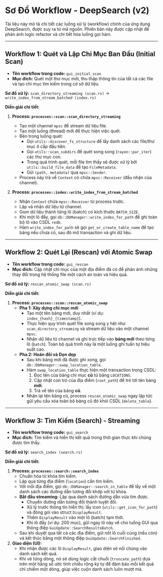 # Sơ Đồ Workflow - DeepSearch (v2)

Tài liệu này mô tả chi tiết các luồng xử lý (workflow) chính của ứng dụng DeepSearch, được suy ra từ mã nguồn. Phiên bản này được cập nhật để phản ánh logic refactor và chi tiết hóa luồng gọi hàm.

---

## Workflow 1: Quét và Lập Chỉ Mục Ban Đầu (Initial Scan)

*   **Tên workflow trong code:** `gui_initial_scan`
*   **Mục đích:** Quét một thư mục mới, thu thập thông tin của tất cả các file và tạo chỉ mục tìm kiếm trong cơ sở dữ liệu.

**Sơ đồ xử lý:**
`scan_directory_streaming (scan.rs)` -> `write_index_from_stream_batched (index.rs)`

**Diễn giải chi tiết:**
1.  **Process: `processes::scan::scan_directory_streaming`**
    *   Tạo một channel `mpsc` để stream dữ liệu file.
    *   Tạo một luồng (thread) mới để thực hiện việc quét.
    *   Bên trong luồng quét:
        *   Gọi `utils::discover_fs_structure` để lấy danh sách các file/thư mục ở cấp đầu tiên.
        *   Gọi `utils::scan_subdirs` để quét song song (`rayon::par_iter`) các thư mục con.
        *   Trong quá trình quét, mỗi file tìm thấy sẽ được xử lý bởi `utils::build_file_data` để tạo `FileMetadata`.
        *   Gửi `(path, metadata)` qua `mpsc::Sender`.
    *   Process này trả về `Context` có chứa `mpsc::Receiver` (đầu nhận của channel).

2.  **Process: `processes::index::write_index_from_stream_batched`**
    *   Nhận `Context` chứa `mpsc::Receiver` từ process trước.
    *   Lặp và nhận dữ liệu từ channel.
    *   Gom dữ liệu thành từng lô (batch) có kích thước `BATCH_SIZE`.
    *   Khi một lô đầy, gọi `db::DbManager::write_index_for_path` để ghi toàn bộ lô vào CSDL `redb`.
    *   Hàm `write_index_for_path` sẽ gọi `get_or_create_table_name` để tạo bảng nếu chưa có, sau đó mở transaction và ghi dữ liệu.

---

## Workflow 2: Quét Lại (Rescan) với Atomic Swap

*   **Tên workflow trong code:** `gui_rescan`
*   **Mục đích:** Cập nhật chỉ mục của một địa điểm đã có để phản ánh những thay đổi trong hệ thống file một cách an toàn và hiệu quả.

**Sơ đồ xử lý:**
`rescan_atomic_swap (scan.rs)`

**Diễn giải chi tiết:**
1.  **Process: `processes::scan::rescan_atomic_swap`**
    *   **Pha 1: Xây dựng chỉ mục mới**
        *   Tạo một tên bảng mới, duy nhất (ví dụ: `index_{hash}_{timestamp}`).
        *   Thực hiện quy trình quét file song song y hệt như `scan_directory_streaming` và stream dữ liệu vào một channel `mpsc`.
        *   Nhận dữ liệu từ channel và ghi trực tiếp vào **bảng mới** theo từng lô (`batch`). Toàn bộ quá trình này là một luồng ghi tuần tự hiệu suất cao.
    *   **Pha 2: Hoán đổi và Dọn dẹp**
        *   Sau khi bảng mới đã được ghi xong, gọi `db::DbManager::swap_location_table`.
        *   Hàm `swap_location_table` thực hiện một transaction trong CSDL:
            1.  Đọc tên của bảng chỉ mục **cũ** từ bảng `LOCATIONS`.
            2.  Cập nhật con trỏ của địa điểm (`root_path`) để trỏ tới tên bảng **mới**.
            3.  Trả về tên của bảng **cũ**.
        *   Nhận lại tên bảng cũ, process `rescan_atomic_swap` ngay lập tức gửi yêu cầu xóa toàn bộ bảng cũ đó khỏi CSDL (`delete_table`).

---

## Workflow 3: Tìm Kiếm (Search) - Streaming

*   **Tên workflow trong code:** `gui_search`
*   **Mục đích:** Tìm kiếm và hiển thị kết quả trong thời gian thực khi chúng được tìm thấy.

**Sơ đồ xử lý:**
`search_index (search.rs)`

**Diễn giải chi tiết:**
1.  **Process: `processes::search::search_index`**
    *   Chuẩn hóa từ khóa tìm kiếm.
    *   Lặp qua từng địa điểm (`location`) cần tìm kiếm.
    *   Với mỗi địa điểm, gọi `db::DbManager::search_in_table` để lấy về một danh sách các đường dẫn tương đối khớp với từ khóa.
    *   **Bắt đầu streaming:** Lặp qua danh sách đường dẫn vừa tìm được.
        *   Chuyển đường dẫn tương đối thành tuyệt đối.
        *   Xử lý trước thông tin hiển thị: lấy icon (`utils::get_icon_for_path`) và đóng gói vào struct `DisplayResult`.
        *   Thêm `DisplayResult` vào một lô (batch) tạm thời.
        *   Khi lô đầy (ví dụ: 200 mục), gửi ngay lô này về cho luồng GUI qua thông điệp `GuiUpdate::SearchResultsBatch`.
    *   Sau khi duyệt qua tất cả các địa điểm, gửi nốt lô cuối cùng (nếu còn) và kết thúc bằng một thông điệp `GuiUpdate::SearchFinished`.
2.  **Giao diện (UI):**
    *   Khi nhận được các lô `DisplayResult`, giao diện sẽ nối chúng vào danh sách kết quả.
    *   Khi vẽ từng dòng, nó sẽ dùng logic cắt chuỗi (`truncate_path`) dựa trên một hằng số ước tính chiều rộng ký tự để đảm bảo mỗi kết quả chỉ chiếm một dòng, giúp việc cuộn danh sách luôn mượt mà.